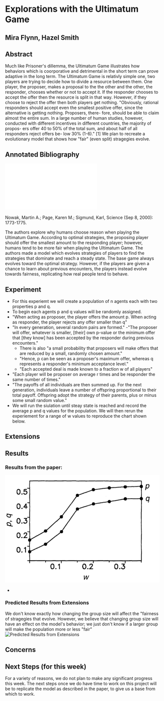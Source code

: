 # Explorations with the Ultimatum Game
## Mira Flynn, Hazel Smith

## Abstract

Much like Prisoner's dillemma, the Ultimatum Game illustrates how behaviors which is coorporative and detrimental in the short term can prove adaptive in the long term. The Ultimatum Game is relativly simple one, two players are trying to decide how to divide a resource between them. One player, the proposer, makes a proposal to the the other and the other, the responder, chooses whether or not to accept it. If the responder chooses to accept the offer then the resource is split in that way. However, if they choose to reject the offer then both players get nothing. "Obviously, rational responders should accept even the smallest positive offer, since the alternative is getting nothing. Proposers, there- fore, should be able to claim almost the entire sum. In a large number of human studies, however, conducted with different incentives in different countries, the majority of propos- ers offer 40 to 50% of the total sum, and about half of all responders reject offers be- low 30% (1-6)." [1] We plan to recreate a evolutionary model that shows how "fair" (even split) stragegies evolve. 

## Annotated Bibliography

![Collective dynamics of `small-world' networks](../Original_Paper.pdf)

Nowak, Martin A.; Page, Karen M.; Sigmund, Karl, Science (Sep 8, 2000): 1773-1775. 

The authors explore why humans choose reason when playing the Ultimatum Game. According to optimal strategies, the proposing player should offer the smallest amount to the responding player; however, humans tend to be more fair when playing the Ultimatum Game. The authors made a model which evolves strategies of players to find the strategies that dominate and reach a steady state. The base game always evolves toward the optimal strategy. However, if the players are given a chance to learn about previous encounters, the players instead evolve towards fairness, replicating how real people tend to behave.


## Experiment
- For this experiemt we will create a population of n agents each with two properties p and q.
- To begin each agents p and q values will be randomly assigned. 
- "When acting as proposer, the player offers the amount p. When acting as responder, the player rejects any offer smaller than q"
- "In every generation, several random pairs are formed."
	-"The proposer will offer, whatever is smaller, [their] own p-value or the minimum offer that [they know] has been accepted by the responder during previous encounters."
	- There is also "a small probability that proposers will make offers that are reduced by a small, randomly chosen amount."
	- "Hence, p can be seen as a proposer's maximum offer, whereas q represents a responder's minimum acceptance level."
	- "Each accepted deal is made known to a fraction w of all players" 
- "Each player will be proposer on average r times and be responder the same number of times."
- "The payoffs of all individuals are then summed up. For the next generation, individuals leave a number of offspring proportional to their total payoff. Offspring adopt the strategy of their parents, plus or minus some small random value."
- We will run the siulation until steay state is reached and record the average p and q values for the population. We will then rerun the experiement for a range of w values to reproduce the chart shown below.

## Extensions


## Results
### Results from the paper:
![Results From Paper](images/Expected_Results.jpg)

-
### Predicted Results from Extensions
We don't know exactly how changing the group size will affect the "fairness of stragegies that evolve. However, we believe that changing group size will have an effect on the model's behavior; we just don't know if a larger group will make the population more or less "fair"
![Predicted Results from Extensions](images/Extension_Expected_Results.jpg)


## Concerns



## Next Steps (for this week)

For a variety of reasons, we do not plan to make any significant progress this week. The next steps once we do have time to work on this project will be to replicate the model as described in the paper, to give us a base from which to work. 



